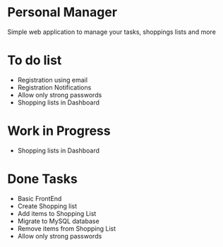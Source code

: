 # Personal Manager
Simple web application to manage your tasks, shoppings lists and more

# To do list
 - Registration using email
 - Registration Notifications
 - Allow only strong passwords
 - Shopping lists in Dashboard

# Work in Progress
 - Shopping lists in Dashboard

# Done Tasks
 - Basic FrontEnd
 - Create Shopping list
 - Add items to Shopping List
 - Migrate to MySQL database
 - Remove items from Shopping List
 - Allow only strong passwords
